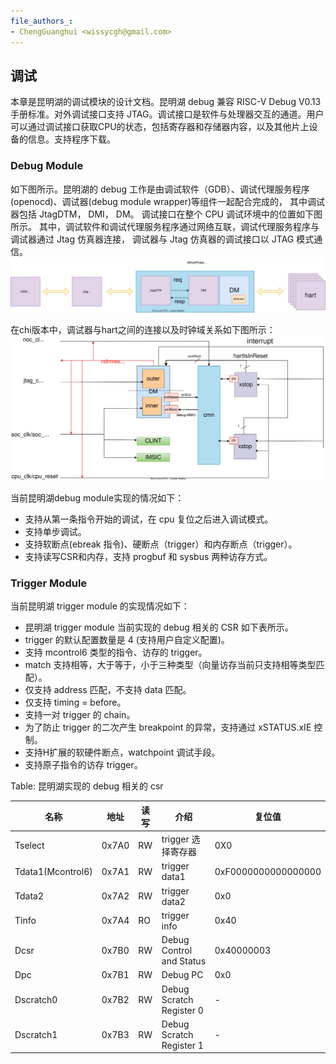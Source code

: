 ```yaml
---
file_authors_:
- ChengGuanghui <wissycgh@gmail.com> 
---
```


## 调试

本章是昆明湖的调试模块的设计文档。昆明湖 debug 兼容 RISC-V Debug V0.13 手册标准。对外调试接口支持 JTAG。调试接口是软件与处理器交互的通道。用户可以通过调试接口获取CPU的状态，包括寄存器和存储器内容，以及其他片上设备的信息。支持程序下载。

### Debug Module
如下图所示。昆明湖的 debug 工作是由调试软件（GDB）、调试代理服务程序(openocd)、调试器(debug module wrapper)等组件一起配合完成的，
其中调试器包括 JtagDTM， DMI， DM。
调试接口在整个 CPU 调试环境中的位置如下图所示。
其中，调试软件和调试代理服务程序通过网络互联，调试代理服务程序与调试器通过 Jtag 仿真器连接，
调试器与 Jtag 仿真器的调试接口以 JTAG 模式通信。
![debug module](../resources/debugmodule.svg "debug module")

在chi版本中，调试器与hart之间的连接以及时钟域关系如下图所示：
![debug2harts](../resources/debug2harts.svg "debug2harts")

当前昆明湖debug module实现的情况如下：

* 支持从第一条指令开始的调试，在 cpu 复位之后进入调试模式。
* 支持单步调试。
* 支持软断点(ebreak 指令)、硬断点（trigger）和内存断点（trigger）。
* 支持读写CSR和内存，支持 progbuf 和 sysbus 两种访存方式。

### Trigger Module
当前昆明湖 trigger module 的实现情况如下：

* 昆明湖 trigger module 当前实现的 debug 相关的 CSR 如下表所示。 
* trigger 的默认配置数量是 4 (支持用户自定义配置)。
* 支持 mcontrol6 类型的指令、访存的 trigger。
* match 支持相等，大于等于，小于三种类型（向量访存当前只支持相等类型匹配）。
* 仅支持 address 匹配，不支持 data 匹配。
* 仅支持 timing = before。
* 支持一对 trigger 的 chain。
* 为了防止 trigger 的二次产生 breakpoint 的异常，支持通过 xSTATUS.xIE 控制。
* 支持H扩展的软硬件断点，watchpoint 调试手段。
* 支持原子指令的访存 trigger。


Table: 昆明湖实现的 debug 相关的 csr

| 名称   | 地址   | 读写  | 介绍                       | 复位值 | 
|-------|--------|-----|-----------------------------|----|
| Tselect            | 0x7A0   | RW  | trigger 选择寄存器          | 0X0 |
| Tdata1(Mcontrol6)  | 0x7A1   | RW  | trigger data1             | 0xF0000000000000000 |
| Tdata2             | 0x7A2   | RW  | trigger data2             | 0x0 |
| Tinfo              | 0x7A4   | RO  | trigger info              | 0x40 |
| Dcsr               | 0x7B0   | RW  | Debug Control and Status  | 0x40000003 |
| Dpc                | 0x7B1   | RW  | Debug PC                  | 0x0 |
| Dscratch0          | 0x7B2   | RW  | Debug Scratch Register 0  | - |
| Dscratch1          | 0x7B3   | RW  | Debug Scratch Register 1  | - |

